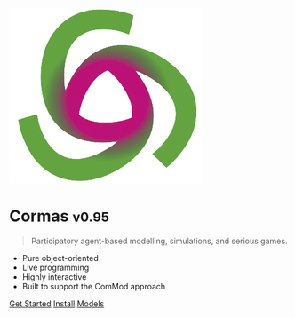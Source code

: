 <!-- _coverpage.md -->

![logo](_media/logo.png)

# Cormas <small>v0.95</small>

> Participatory agent-based modelling, simulations, and serious games.

- Pure object-oriented
- Live programming
- Highly interactive
- Built to support the ComMod approach

[Get Started](/?id=welcome-to-cormas)
[Install](install)
[Models](models)
